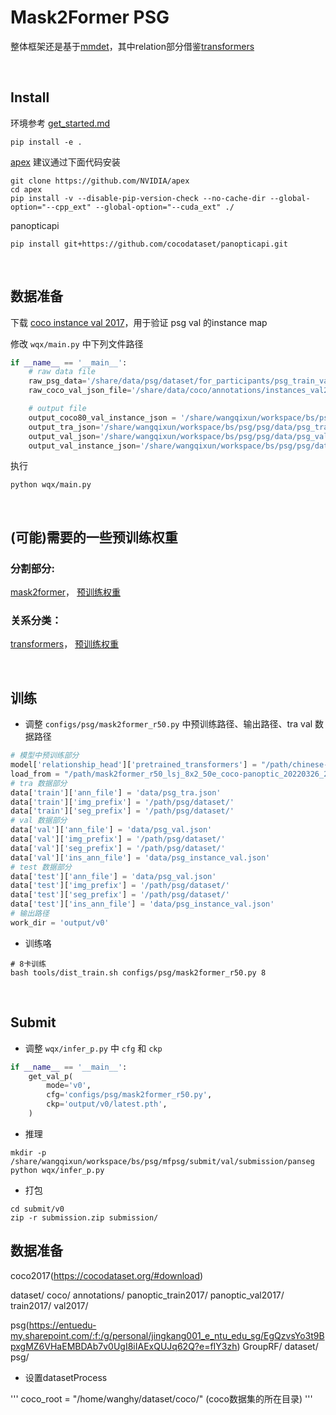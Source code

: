 # Mask2Former PSG


整体框架还是基于[mmdet](https://github.com/open-mmlab/mmdetection)，其中relation部分借鉴[transformers](https://github.com/huggingface/transformers)


<br>

## Install
环境参考 [get_started.md](https://github.com/open-mmlab/mmdetection/blob/master/docs/en/get_started.md) 
```
pip install -e .
```

[apex](https://github.com/NVIDIA/apex) 建议通过下面代码安装
```
git clone https://github.com/NVIDIA/apex
cd apex
pip install -v --disable-pip-version-check --no-cache-dir --global-option="--cpp_ext" --global-option="--cuda_ext" ./
```
panopticapi
```
pip install git+https://github.com/cocodataset/panopticapi.git
```

<br>

## 数据准备

下载 [coco instance val 2017](https://cocodataset.org/#download)，用于验证 psg val 的instance map

修改 `wqx/main.py` 中下列文件路径
```python
if __name__ == '__main__':
    # raw data file
    raw_psg_data='/share/data/psg/dataset/for_participants/psg_train_val.json'
    raw_coco_val_json_file='/share/data/coco/annotations/instances_val2017.json'

    # output file
    output_coco80_val_instance_json = '/share/wangqixun/workspace/bs/psg/psg/data/instances_val2017_coco80.json'
    output_tra_json='/share/wangqixun/workspace/bs/psg/psg/data/psg_tra.json'
    output_val_json='/share/wangqixun/workspace/bs/psg/psg/data/psg_val.json'
    output_val_instance_json='/share/wangqixun/workspace/bs/psg/psg/data/psg_instance_val.json'

```
执行
```
python wqx/main.py
```




<br>

## (可能)需要的一些预训练权重
### 分割部分:
[mask2former](https://github.com/open-mmlab/mmdetection/tree/master/configs/mask2former)，
[预训练权重](https://github.com/open-mmlab/mmdetection/tree/master/configs/mask2former)

### 关系分类：
[transformers](https://github.com/huggingface/transformers)，
[预训练权重](https://huggingface.co/hfl/chinese-roberta-wwm-ext)



<br>

## 训练
+ 调整 `configs/psg/mask2former_r50.py` 中预训练路径、输出路径、tra val 数据路径
```python
# 模型中预训练部分
model['relationship_head']['pretrained_transformers'] = "/path/chinese-roberta-wwm-ext"
load_from = "/path/mask2former_r50_lsj_8x2_50e_coco-panoptic_20220326_224516-11a44721.pth"
# tra 数据部分
data['train']['ann_file'] = 'data/psg_tra.json'
data['train']['img_prefix'] = '/path/psg/dataset/'
data['train']['seg_prefix'] = '/path/psg/dataset/'
# val 数据部分
data['val']['ann_file'] = 'data/psg_val.json'
data['val']['img_prefix'] = '/path/psg/dataset/'
data['val']['seg_prefix'] = '/path/psg/dataset/'
data['val']['ins_ann_file'] = 'data/psg_instance_val.json'
# test 数据部分
data['test']['ann_file'] = 'data/psg_val.json'
data['test']['img_prefix'] = '/path/psg/dataset/'
data['test']['seg_prefix'] = '/path/psg/dataset/'
data['test']['ins_ann_file'] = 'data/psg_instance_val.json'
# 输出路径
work_dir = 'output/v0'
```
+ 训练咯
```
# 8卡训练
bash tools/dist_train.sh configs/psg/mask2former_r50.py 8 
```

<br>

## Submit
+ 调整 `wqx/infer_p.py` 中 `cfg` 和 `ckp`
```python
if __name__ == '__main__':
    get_val_p(
        mode='v0',
        cfg='configs/psg/mask2former_r50.py',
        ckp='output/v0/latest.pth',
    )
```
+ 推理
```
mkdir -p /share/wangqixun/workspace/bs/psg/mfpsg/submit/val/submission/panseg
python wqx/infer_p.py
```
+ 打包
```
cd submit/v0
zip -r submission.zip submission/
```


## 数据准备
coco2017(https://cocodataset.org/#download) 

dataset/
    coco/
        annotations/
        panoptic_train2017/
        panoptic_val2017/
        train2017/
        val2017/

psg(https://entuedu-my.sharepoint.com/:f:/g/personal/jingkang001_e_ntu_edu_sg/EgQzvsYo3t9BpxgMZ6VHaEMBDAb7v0UgI8iIAExQUJq62Q?e=fIY3zh)
GroupRF/
    dataset/
        psg/


+ 设置datasetProcess

'''
coco_root = "/home/wanghy/dataset/coco/" (coco数据集的所在目录)
'''











